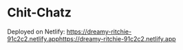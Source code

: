 # Chit-Chatz

Deployed on Netlify: https://dreamy-ritchie-91c2c2.netlify.apphttps://dreamy-ritchie-91c2c2.netlify.app

